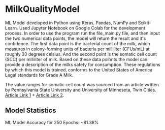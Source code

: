 # MilkQualityModel
ML Model developed in Python using Keras, Pandas, NumPy and Scikit-Learn. Used Jupyter Notebook on Google Colab for the development process. In order to use the program run the file_main.py file, and then input the two numerical data points, the model will return the result and it's confidence. The first data point is the bacterial count of the milk, which measures in colony-forming units of bacteria per milliliter (CFUs/mL) at roughly 30 degrees celsius. And the second point is the somatic cell count (SCC) per milliliter of milk. Based on these data poihnts the model can provide a description of the milks safety for consumption. These regulations by which this model is trained, conforms to the United States of America Legal standards for Grade A Milk.

The value ranges for somatic cell count was sourced from an article written by Pennsylvania State University and University of Minnesota, Twin Cities. [Article Link 1](https://extension.psu.edu/milk-quality-effects-of-a-high-somatic-cell-count#:~:text=While%20the%20current%20US%20legal,reflected%20by%20the%20national%20average.) + [Article Link 2](https://extension.umn.edu/dairy-milking-cows/dairy-somatic-cell-counts#:~:text=The%20national%20maximum%20SCC%20level,the%20health%20of%20their%20cows.).


## Model Statistics
ML Model Accuracy for 250 Epochs: ~81.38%
